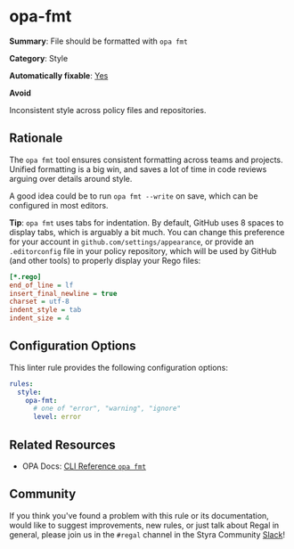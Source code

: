 # opa-fmt

**Summary**: File should be formatted with `opa fmt`

**Category**: Style

**Automatically fixable**: [Yes](/regal/fixing)

**Avoid**

Inconsistent style across policy files and repositories.

## Rationale

The `opa fmt` tool ensures consistent formatting across teams and projects. Unified formatting is a big win, and saves a
lot of time in code reviews arguing over details around style.

A good idea could be to run `opa fmt --write` on save, which can be configured in most editors.

**Tip**: `opa fmt` uses tabs for indentation. By default, GitHub uses 8 spaces to display tabs, which is arguably a bit
much. You can change this preference for your account in `github.com/settings/appearance`, or provide an `.editorconfig`
file in your policy repository, which will be used by GitHub (and other tools) to properly display your Rego files:

```ini
[*.rego]
end_of_line = lf
insert_final_newline = true
charset = utf-8
indent_style = tab
indent_size = 4
```

## Configuration Options

This linter rule provides the following configuration options:

```yaml
rules:
  style:
    opa-fmt:
      # one of "error", "warning", "ignore"
      level: error
```

## Related Resources

- OPA Docs: [CLI Reference `opa fmt`](https://www.openpolicyagent.org/docs/latest/cli/#opa-fmt)

## Community

If you think you've found a problem with this rule or its documentation, would like to suggest improvements, new rules,
or just talk about Regal in general, please join us in the `#regal` channel in the Styra Community
[Slack](https://communityinviter.com/apps/styracommunity/signup)!
